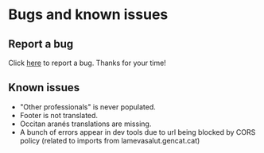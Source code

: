 # Bugs and known issues

## Report a bug

Click [here](https://form.jotform.com/wombatepiclandingstudio/lmsp-bug-en) to report a bug. Thanks for your time!

## Known issues

- "Other professionals" is never populated.
- Footer is not translated.
- Occitan aranés translations are missing.
- A bunch of errors appear in dev tools due to url being blocked by CORS policy (related to imports from lamevasalut.gencat.cat)
